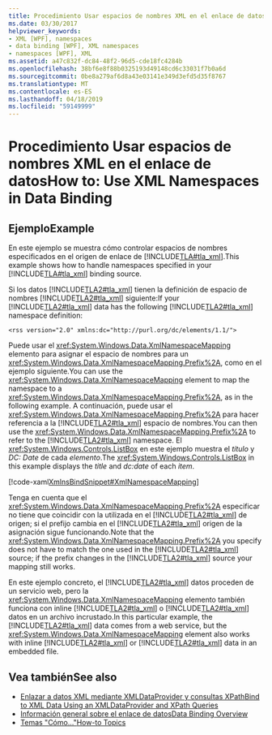 ```yaml
---
title: Procedimiento Usar espacios de nombres XML en el enlace de datos
ms.date: 03/30/2017
helpviewer_keywords:
- XML [WPF], namespaces
- data binding [WPF], XML namespaces
- namespaces [WPF], XML
ms.assetid: a47c832f-dc84-48f2-96d5-cde18fc4284b
ms.openlocfilehash: 38bf6e8f88b0325193d49148cd6c33031f7b0a6d
ms.sourcegitcommit: 0be8a279af6d8a43e03141e349d3efd5d35f8767
ms.translationtype: MT
ms.contentlocale: es-ES
ms.lasthandoff: 04/18/2019
ms.locfileid: "59149999"
---
```

# <a name="how-to-use-xml-namespaces-in-data-binding"></a><span data-ttu-id="c6649-102">Procedimiento Usar espacios de nombres XML en el enlace de datos</span><span class="sxs-lookup"><span data-stu-id="c6649-102">How to: Use XML Namespaces in Data Binding</span></span>
## <a name="example"></a><span data-ttu-id="c6649-103">Ejemplo</span><span class="sxs-lookup"><span data-stu-id="c6649-103">Example</span></span>  
 <span data-ttu-id="c6649-104">En este ejemplo se muestra cómo controlar espacios de nombres especificados en el origen de enlace de [!INCLUDE[TLA#tla_xml](../../../../includes/tlasharptla-xml-md.md)].</span><span class="sxs-lookup"><span data-stu-id="c6649-104">This example shows how to handle namespaces specified in your [!INCLUDE[TLA#tla_xml](../../../../includes/tlasharptla-xml-md.md)] binding source.</span></span>  
  
 <span data-ttu-id="c6649-105">Si los datos [!INCLUDE[TLA2#tla_xml](../../../../includes/tla2sharptla-xml-md.md)] tienen la definición de espacio de nombres [!INCLUDE[TLA2#tla_xml](../../../../includes/tla2sharptla-xml-md.md)] siguiente:</span><span class="sxs-lookup"><span data-stu-id="c6649-105">If your [!INCLUDE[TLA2#tla_xml](../../../../includes/tla2sharptla-xml-md.md)] data has the following [!INCLUDE[TLA2#tla_xml](../../../../includes/tla2sharptla-xml-md.md)] namespace definition:</span></span>  
  
 `<rss version="2.0" xmlns:dc="http://purl.org/dc/elements/1.1/">`  
  
 <span data-ttu-id="c6649-106">Puede usar el <xref:System.Windows.Data.XmlNamespaceMapping> elemento para asignar el espacio de nombres para un <xref:System.Windows.Data.XmlNamespaceMapping.Prefix%2A>, como en el ejemplo siguiente.</span><span class="sxs-lookup"><span data-stu-id="c6649-106">You can use the <xref:System.Windows.Data.XmlNamespaceMapping> element to map the namespace to a <xref:System.Windows.Data.XmlNamespaceMapping.Prefix%2A>, as in the following example.</span></span> <span data-ttu-id="c6649-107">A continuación, puede usar el <xref:System.Windows.Data.XmlNamespaceMapping.Prefix%2A> para hacer referencia a la [!INCLUDE[TLA2#tla_xml](../../../../includes/tla2sharptla-xml-md.md)] espacio de nombres.</span><span class="sxs-lookup"><span data-stu-id="c6649-107">You can then use the <xref:System.Windows.Data.XmlNamespaceMapping.Prefix%2A> to refer to the [!INCLUDE[TLA2#tla_xml](../../../../includes/tla2sharptla-xml-md.md)] namespace.</span></span> <span data-ttu-id="c6649-108">El <xref:System.Windows.Controls.ListBox> en este ejemplo muestra el *título* y *DC: Date* de cada *elemento*.</span><span class="sxs-lookup"><span data-stu-id="c6649-108">The <xref:System.Windows.Controls.ListBox> in this example displays the *title* and *dc:date* of each *item*.</span></span>  
  
 [!code-xaml[XmlnsBindSnippet#XmlNamespaceMapping](~/samples/snippets/csharp/VS_Snippets_Wpf/XmlnsBindSnippet/CS/Window1.xaml#xmlnamespacemapping)]  
  
 <span data-ttu-id="c6649-109">Tenga en cuenta que el <xref:System.Windows.Data.XmlNamespaceMapping.Prefix%2A> especificar no tiene que coincidir con la utilizada en el [!INCLUDE[TLA2#tla_xml](../../../../includes/tla2sharptla-xml-md.md)] de origen; si el prefijo cambia en el [!INCLUDE[TLA2#tla_xml](../../../../includes/tla2sharptla-xml-md.md)] origen de la asignación sigue funcionando.</span><span class="sxs-lookup"><span data-stu-id="c6649-109">Note that the <xref:System.Windows.Data.XmlNamespaceMapping.Prefix%2A> you specify does not have to match the one used in the [!INCLUDE[TLA2#tla_xml](../../../../includes/tla2sharptla-xml-md.md)] source; if the prefix changes in the [!INCLUDE[TLA2#tla_xml](../../../../includes/tla2sharptla-xml-md.md)] source your mapping still works.</span></span>  
  
 <span data-ttu-id="c6649-110">En este ejemplo concreto, el [!INCLUDE[TLA2#tla_xml](../../../../includes/tla2sharptla-xml-md.md)] datos proceden de un servicio web, pero la <xref:System.Windows.Data.XmlNamespaceMapping> elemento también funciona con inline [!INCLUDE[TLA2#tla_xml](../../../../includes/tla2sharptla-xml-md.md)] o [!INCLUDE[TLA2#tla_xml](../../../../includes/tla2sharptla-xml-md.md)] datos en un archivo incrustado.</span><span class="sxs-lookup"><span data-stu-id="c6649-110">In this particular example, the [!INCLUDE[TLA2#tla_xml](../../../../includes/tla2sharptla-xml-md.md)] data comes from a web service, but the <xref:System.Windows.Data.XmlNamespaceMapping> element also works with inline [!INCLUDE[TLA2#tla_xml](../../../../includes/tla2sharptla-xml-md.md)] or [!INCLUDE[TLA2#tla_xml](../../../../includes/tla2sharptla-xml-md.md)] data in an embedded file.</span></span>  
  
## <a name="see-also"></a><span data-ttu-id="c6649-111">Vea también</span><span class="sxs-lookup"><span data-stu-id="c6649-111">See also</span></span>

- [<span data-ttu-id="c6649-112">Enlazar a datos XML mediante XMLDataProvider y consultas XPath</span><span class="sxs-lookup"><span data-stu-id="c6649-112">Bind to XML Data Using an XMLDataProvider and XPath Queries</span></span>](how-to-bind-to-xml-data-using-an-xmldataprovider-and-xpath-queries.md)
- [<span data-ttu-id="c6649-113">Información general sobre el enlace de datos</span><span class="sxs-lookup"><span data-stu-id="c6649-113">Data Binding Overview</span></span>](data-binding-overview.md)
- [<span data-ttu-id="c6649-114">Temas "Cómo..."</span><span class="sxs-lookup"><span data-stu-id="c6649-114">How-to Topics</span></span>](data-binding-how-to-topics.md)
